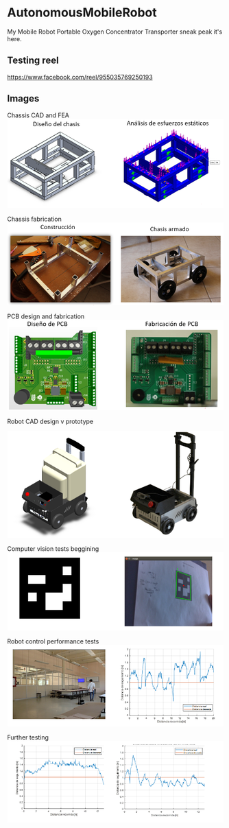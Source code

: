 # AutonomousMobileRobot

My  Mobile Robot Portable Oxygen Concentrator Transporter sneak peak it's here.

## Testing reel
https://www.facebook.com/reel/955035769250193

## Images
Chassis CAD and FEA
![CADnFEA](https://github.com/AlfredMadera/AutonomousMobileRobot/blob/main/images/CADnFEA.png?raw=true)

Chassis fabrication
![BnB_chassis](https://github.com/AlfredMadera/AutonomousMobileRobot/blob/main/images/BUILDnBUILT_Chassis.png?raw=true)

PCB design and fabrication
![ALTIUMnREAL_PCB](https://github.com/AlfredMadera/AutonomousMobileRobot/blob/main/images/ALTIUMnREAL_PCB.png?raw=true)

Robot CAD design v prototype

![CADnREAL_Robot](https://github.com/AlfredMadera/AutonomousMobileRobot/blob/main/images/CADnREAL_Robot.png?raw=true)

Computer vision tests beggining
![ComputerVision_tests_beggining](https://github.com/AlfredMadera/AutonomousMobileRobot/blob/main/images/ComputerVision_tests_beggining.png?raw=true)

Robot control performance tests
![tests1](https://github.com/AlfredMadera/AutonomousMobileRobot/blob/main/images/Tests_beggining.png?raw=true)

Further testing
![tests2](https://github.com/AlfredMadera/AutonomousMobileRobot/blob/main/images/Further_testing.png?raw=true)


